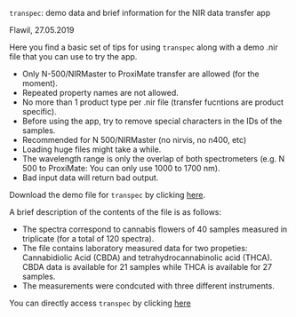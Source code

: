 `transpec`: demo data and brief information for the NIR data transfer app

Flawil, 27.05.2019

Here you find a basic set of tips for using `transpec` along with a demo .nir file that you can use to try the app. 

- Only N-500/NIRMaster to ProxiMate transfer are allowed (for the moment).
- Repeated property names are not allowed.
- No more than 1 product type per .nir file (transfer fucntions are product specific).
- Before using the app, try to remove special characters in the IDs of the samples.
- Recommended for N 500/NIRMaster (no nirvis, no n400, etc)
- Loading huge files might take a while.
- The wavelength range is only the overlap of both spectrometers (e.g. N 500 to ProxiMate: You can only use 1000 to 1700 nm).
- Bad input data will return bad output. 

Download the demo file for `transpec` by clicking [here](https://github.com/l-ramirez-lopez/transpec_info/raw/master/DEMO_file_cannabis.nir). 

A brief description of the contents of the file is as follows: 

- The spectra correspond to cannabis flowers of 40 samples measured in triplicate (for a total of 120 spectra).  
- The file contains laboratory measured data for two propeties: Cannabidiolic Acid (CBDA) and tetrahydrocannabinolic acid (THCA). CBDA data is available for 21 samples while THCA is available for 27 samples. 
- The measurements were condcuted with three different instruments.

You can directly access `transpec` by clicking [here](https://transpec-buchi.cynkra.com/)
